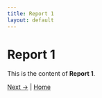 ```yaml
---
title: Report 1
layout: default
---
```


# Report 1

This is the content of **Report 1**.

[Next →](report-2.md) | [Home](index.md)
